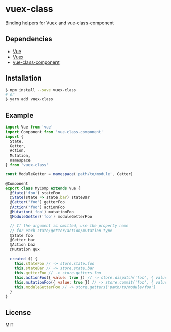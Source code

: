 # vuex-class

Binding helpers for Vuex and vue-class-component

## Dependencies

- [Vue](https://github.com/vuejs/vue)
- [Vuex](https://github.com/vuejs/vuex)
- [vue-class-component](https://github.com/vuejs/vue-class-component)

## Installation

```bash
$ npm install --save vuex-class
# or
$ yarn add vuex-class
```

## Example

```js
import Vue from 'vue'
import Component from 'vue-class-component'
import {
  State,
  Getter,
  Action,
  Mutation,
  namespace
} from 'vuex-class'

const ModuleGetter = namespace('path/to/module', Getter)

@Component
export class MyComp extends Vue {
  @State('foo') stateFoo
  @State(state => state.bar) stateBar
  @Getter('foo') getterFoo
  @Action('foo') actionFoo
  @Mutation('foo') mutationFoo
  @ModuleGetter('foo') moduleGetterFoo

  // If the argument is omitted, use the property name
  // for each state/getter/action/mutation type
  @State foo
  @Getter bar
  @Action baz
  @Mutation qux

  created () {
    this.stateFoo // -> store.state.foo
    this.stateBar // -> store.state.bar
    this.getterFoo // -> store.getters.foo
    this.actionFoo({ value: true }) // -> store.dispatch('foo', { value: true })
    this.mutationFoo({ value: true }) // -> store.commit('foo', { value: true })
    this.moduleGetterFoo // -> store.getters['path/to/module/foo']
  }
}
```

## License

MIT